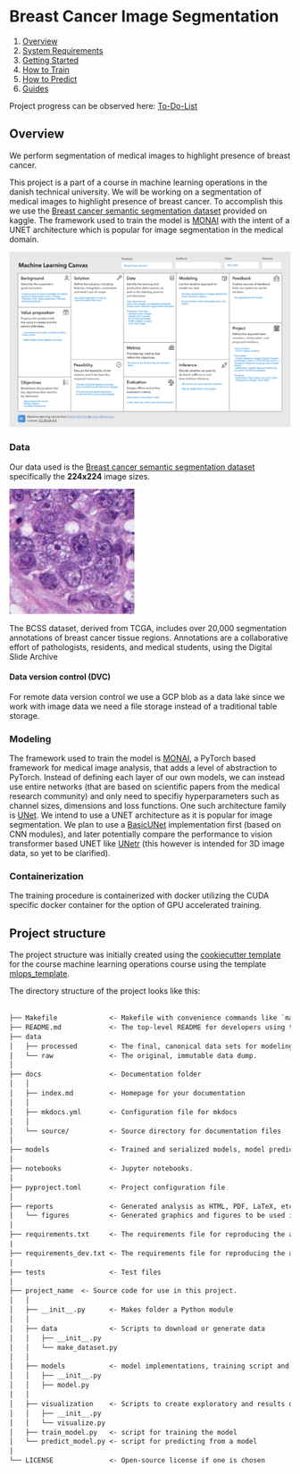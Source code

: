 # Breast Cancer Image Segmentation

1. [Overview](#overview)
2. [System Requirements](docs/readmes/system_req.md)
3. [Getting Started](docs/readmes/getting_started.md)
4. [How to Train](docs/readmes/how_to_train.md)
5. [How to Predict](docs/readmes/how_to_predict.md)
5. [Guides](docs/readmes/guides/guides.md)

Project progress can be observed here:
[To-Do-List](docs/readmes/to_do_list.md)


## Overview

We perform segmentation of medical images to highlight presence of breast cancer.

This project is a part of a course in machine learning operations in the danish technical university. We will be working
on a segmentation of medical images to highlight presence of breast cancer. To accomplish this we use the
[Breast cancer semantic segmentation dataset](https://www.kaggle.com/datasets/whats2000/breast-cancer-semantic-segmentation-bcss/data)
provided on kaggle. The framework used to train the model is [MONAI](https://monai.io/) with the intent of a UNET architecture which
is popular for image segmentation in the medical domain.

![ML canvas](docs/images/ml-canvas-1.png "ML Canvas")

### Data

Our data used is the [Breast cancer semantic segmentation dataset](https://www.kaggle.com/datasets/whats2000/breast-cancer-semantic-segmentation-bcss/data)
specifically the **224x224** image sizes.

![example image](tests/trainer/test-data/train/TCGA-A1-A0SK-DX1_xmin45749_ymin25055_MPP-0_0_1120_size224.png "example image")

The BCSS dataset, derived from TCGA, includes over 20,000 segmentation annotations of breast cancer tissue regions. Annotations are a collaborative effort of pathologists, residents, and medical students, using the Digital Slide Archive

#### Data version control (DVC)

For remote data version control we use a GCP blob as a data lake since we work with image data we need a file storage instead
of a traditional table storage.

### Modeling

The framework used to train the model is [MONAI](https://monai.io/), a PyTorch based framework for medical image analysis, that adds a level of abstraction to PyTorch. Instead of defining each layer of our own models, we can instead use entire networks (that are based on scientific papers from the medical research community) and only need to specifiy hyperparameters such as channel sizes, dimensions and loss functions. One such architecture family is [UNet](https://www.nature.com/articles/s41592-018-0261-2). We intend to use a UNET architecture as it is popular for image segmentation. We plan to use a [BasicUNet](https://docs.monai.io/en/stable/networks.html#basicunet) implementation first (based on CNN modules), and later potentially compare the performance to vision transformer based UNET like [UNetr](https://docs.monai.io/en/stable/networks.html#unetr) (this however is intended for 3D image data, so yet to be clarified).

### Containerization

The training procedure is containerized with docker utilizing the CUDA specific docker container for the option of GPU
accelerated training.

## Project structure

The project structure was initially created using the [cookiecutter template](https://github.com/cookiecutter/cookiecutter) for the course machine learning operations
 course using the template [mlops_template](https://github.com/SkafteNicki/mlops_template).

The directory structure of the project looks like this:

```txt

├── Makefile             <- Makefile with convenience commands like `make data` or `make train`
├── README.md            <- The top-level README for developers using this project.
├── data
│   ├── processed        <- The final, canonical data sets for modeling.
│   └── raw              <- The original, immutable data dump.
│
├── docs                 <- Documentation folder
│   │
│   ├── index.md         <- Homepage for your documentation
│   │
│   ├── mkdocs.yml       <- Configuration file for mkdocs
│   │
│   └── source/          <- Source directory for documentation files
│
├── models               <- Trained and serialized models, model predictions, or model summaries
│
├── notebooks            <- Jupyter notebooks.
│
├── pyproject.toml       <- Project configuration file
│
├── reports              <- Generated analysis as HTML, PDF, LaTeX, etc.
│   └── figures          <- Generated graphics and figures to be used in reporting
│
├── requirements.txt     <- The requirements file for reproducing the analysis environment
|
├── requirements_dev.txt <- The requirements file for reproducing the analysis environment
│
├── tests                <- Test files
│
├── project_name  <- Source code for use in this project.
│   │
│   ├── __init__.py      <- Makes folder a Python module
│   │
│   ├── data             <- Scripts to download or generate data
│   │   ├── __init__.py
│   │   └── make_dataset.py
│   │
│   ├── models           <- model implementations, training script and prediction script
│   │   ├── __init__.py
│   │   ├── model.py
│   │
│   ├── visualization    <- Scripts to create exploratory and results oriented visualizations
│   │   ├── __init__.py
│   │   └── visualize.py
│   ├── train_model.py   <- script for training the model
│   └── predict_model.py <- script for predicting from a model
│
└── LICENSE              <- Open-source license if one is chosen
```
